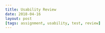 ```yaml
---
title: Usability Review
date: 2018-04-16
layout: post
[tags: assignment, usability, test, review]
---
```


